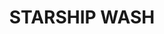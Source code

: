 ---
layout: product
title: "STARSHIP WASH"
price: "500" 
desc: "Emajl Voš"
img_path: "/assets/img/A.MIG-1009.webp"
brand: "AMMO"
available: true
special_offer: false
new: false
soon: false
cat: "060000"
subcat: "060100"
subsubcat: "00"
sifra: "A.MIG-1009"
popular: false
spec: false
---